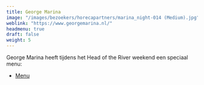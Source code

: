 ```yaml
---
title: George Marina
image: "/images/bezoekers/horecapartners/marina_night-014 (Medium).jpg"
weblink: "https://www.georgemarina.nl/"
headmenu: true
draft: false
weight: 5
---
```


George Marina heeft tijdens het Head of the River weekend een speciaal menu:   
- [Menu](/documents/bezoekers/horecapartners/tafelkaartjes_marina_head_of_the_river.pdf)